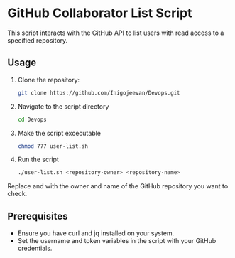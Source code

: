 # GitHub Collaborator List Script

This script interacts with the GitHub API to list users with read access to a specified repository.

## Usage

1. Clone the repository:

   ```bash
   git clone https://github.com/Inigojeevan/Devops.git

2. Navigate to the script directory

   ```bash
   cd Devops

3. Make the script excecutable

   ```bash
   chmod 777 user-list.sh

4. Run the script

   ```bash
   ./user-list.sh <repository-owner> <repository-name>
   
  Replace <repository-owner> and <repository-name> with the owner and name of the GitHub repository you want to check.

## Prerequisites

 * Ensure you have curl and jq installed on your system.
 * Set the username and token variables in the script with your GitHub credentials.
